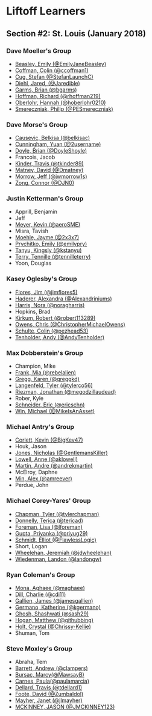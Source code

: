 # Liftoff Learners

## Section \#2: St. Louis (January 2018)

### Dave Moeller's Group
- [Beasley, Emily (@EmilyJaneBeasley)](https://github.com/EmilyJaneBeasley/liftoff-assignments)
- [Coffman, Colin (@ccoffman1)](https://github.com/ccoffman1/liftoff-assignments)
- [Cug, Stefan (@StefanLaunchC)](https://github.com/StefanLaunchC/liftoff-assignments)
- [Diehl, Jared, (@Jaredible)](https://github.com/Jaredible/liftoff-assignments)
- [Garms, Brian (@bgarms)](https://github.com/bgarms/liftoff-assignments)
- [Hoffman, Richard (@rhoffman219)](https://github.com/rhoffman219/liftoff-assignments)
- [Oberlohr, Hannah (@hoberlohr0210)](https://github.com/hoberlohr0210/liftoff-assignments)
- [Smereczniak, Philip (@PESmereczniak)](https://github.com/PESmereczniak/liftoff-assignments)

### Dave Morse's Group
- [Causevic, Belkisa (@belkisac)](https://github.com/belkisac/liftoff-assignments)
- [Cunningham, Yuan (@2username)](https://github.com/2usernam/liftoff-assignments.git)
- [Doyle, Brian (@DoyleShoyle)](https://github.com/DoyleShoyle/liftoff-assignments)
- Francois, Jacob
- [Kinder, Travis (@tkinder89)](https://github.com/tkinder89/liftoff-assignments)
- [Matney, David (@Dmatney)](https://github.com/Dmatney/liftoff-assignments)
- [Morrow, Jeff (@jwmorrow1s)](https://github.com/jwmorrow1s/liftoff-assignments)
- [Zong, Connor (@DJN0)](https://github.com/DJN0/liftoff-assignments.git)

### Justin Ketterman's Group
- Apprill, Benjamin
- Jeff
- [Meyer, Kevin (@aeroSME)](https://github.com/aeroSME/liftoff-assignments.git)
- Misra, Tavish
- [Moehle, Jayme (@2x3x7)](https://github.com/2x3x7/liftoff-assignments)
- [Prychitko, Emily (@emilypry)](https://github.com/emilypry/liftoff-assignments)
- [Tanyu, Kingsly (@kstanyu)](https://github.com/kstanyu/liftoff-assignments)
- [Terry, Tennille (@tennilleterry)](https://github.com/tennilleterry/liftoff-assignments)
- Yoon, Douglas

### Kasey Oglesby's Group
- [Flores, Jim (@jimflores5)](https://github.com/jimflores5/liftoff-assignments)
- [Haderer, Alexandra (@Alexandriniums)](https://github.com/Alexandriniums/liftoff-assignments)
- [Harris, Nora (@noragharris)](https://github.com/noragharris/liftoff-assignments)
- Hopkins, Brad
- [Kirkum, Robert (@robert113289)](https://github.com/robert113289/liftoff-assignments)
- [Owens, Chris (@ChristopherMichaelOwens)](https://github.com/ChristopherMichaelOwens/liftoff-assignments)
- [Schulte, Colin (@pezhead53)](https://github.com/pezhead53/liftoff-assignments)
- [Tenholder, Andy (@AndyTenholder)](https://github.com/AndyTenholder/liftoff-assignments)

### Max Dobberstein's Group
- Champion, Mike
- [Frank, Mia (@rebelalien)](https://github.com/rebelalien/liftoff-assignments)
- [Gregg, Karen (@greggkd)](https://github.com/greggkd/liftoff-assignments)
- [Langenfeld, Tyler (@tylerco56)](https://github.com/tylerco56/liftoff-assignments)
- [Riezman, Jonathan (@megodzillaudead)](https://github.com/MeGodzillaUDead/liftoff-assignments)
- Rober, Kyle
- [Schneider, Eric (@ericschn)](https://github.com/ericschn/liftoff-assignments)
- [Win, Michael (@MikeIsAnAsset)](https://github.com/MikeIsAnAsset/liftoff-assignments)

### Michael Antry's Group
- [Corlett, Kevin (@BigKev47)](https://github.com/BigKev47/liftoff-assignments)
- Houk, Jason
- [Jones, Nicholas (@GentlemansKiller)](https://github.com/GentlemansKiller/liftoff-assignments)
- [Lowell, Anne (@aklowell)](https://github.com/aklowell/liftoff-assignments)
- [Martin, Andre (@andrekmartin)](https://github.com/andrekmartin/liftoff-assignments)
- McElroy, Daphne
- [Min, Alex (@amreever)](https://github.com/amreever/liftoff-assignments)
- Perdue, John

### Michael Corey-Yares' Group
- [Chapman, Tyler (@tylerchapman)](https://github.com/tylerchapman/liftoff-assignments)
- [Donnelly, Terica (@tericad)](https://github.com/tericad/liftoff-assignments)
- [Foreman, Lisa (@lforeman)](https://github.com/lforeman/liftoff-assignments.git)
- [Gupta, Priyanka (@priyug29)](https://github.com/priyug29/liftoff-assignments)
- [Schmidt, Elliot (@FlawlessLogic)](https://github.com/FlawlessLogic/liftoff-assignments)
- Short, Logan
- [Wheelehan, Jeremiah (@jdwheelehan)](https://github.com/jdwheelehan/liftoff-assignments)
- [Wiedenman, Landon (@landongw)](https://github.com/landongw/liftoff-assignments)

### Ryan Coleman's Group
- [Mona, Aghaee (@maghaee)](https://github.com/maghaee/liftoff-assignments)
- [Dill, Charlie (@cdi11)](https://github.com/cdi11/liftoff-assignments)
- [Gallien, James (@jamesgallien)](https://github.com/jamesgallien/liftoff-assignments)
- [Germano, Katherine (@kgermano)](https://github.com/kgermano/liftoff-assignments)
- [Ghosh, Shashwati (@sash29)](https://github.com/sash29/liftoff-assignments.git)
- [Hogan, Matthew (@githubbing)](https://github.com/githubbing/liftoff-assignments)
- [Holt, Crystal (@Chrissy-Kellie)](https://github.com/Chrissy-Kellie/liftoff-assignments)
- Shuman, Tom

### Steve Moxley's Group
- Abraha, Tem
- [Barrett, Andrew (@clampers)](https://github.com/clampers/liftoff-assignments)
- [Bursac, Marcy(@MawsayB)](https://github.com/MawsayB/liftoff-assignments)
- [Carnes, Paula(@paulamarcia)](https://github.com/paulamarcia/liftoff-assignments.git)
- [Dellard, Travis (@tdellard1)](https://github.com/tdellard1/liftoff-assignments)
- [Foote, David (@ZumbaIdol)](https://github.com/ZumbaIdol/liftoff-assignments)
- [Mayher, Janet (@jlmayher)](https://github.com/jlmayher/liftoff-assignments)
- [MCKINNEY, JASON (@JMCKINNEY123)](https://github.com/JMCKINNEY123/liftoff-assignments)
